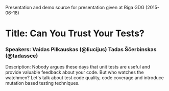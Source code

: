 Presentation and demo source for presentation given at Riga GDG (2015-06-18)

# Title: Can You Trust Your Tests?
### Speakers: Vaidas Pilkauskas (@liucijus) Tadas Ščerbinskas (@tadassce)
Description: Nobody argues these days that unit tests are useful and provide valuable feedback about your code. But who watches the watchmen? Let's talk about test code quality, code coverage and introduce mutation based testing techniques.
